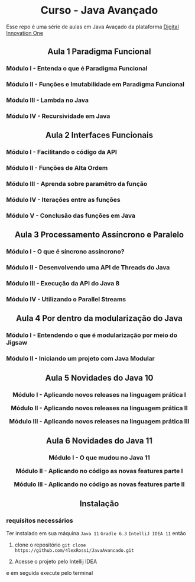 <h1 align="center">Curso - Java Avançado</h1>

Esse repo é uma série de aulas em Java Avaçado da plataforma 
[Digital Innovation One](https://digitalinnovation.one/sign-up?ref=QFX2ZVP4RU)

<h2 align="center">Aula 1 Paradigma Funcional</h2>

<h3>Módulo I - Entenda o que é Paradigma Funcional</h3>

<h3>Módulo II - Funções e Imutabilidade em Paradigma Funcional</h3>

<h3>Módulo III - Lambda no Java</h3>

<h3>Módulo IV - Recursividade em Java</h3>

<h2 align="center">Aula 2 Interfaces Funcionais</h2>

<h3>Módulo I - Facilitando o código da API</h3>

<h3>Módulo II - Funções de Alta Ordem</h3>

<h3>Módulo III - Aprenda sobre paramêtro da função</h3>

<h3>Módulo IV - Iterações entre as funções</h3>

<h3>Módulo V - Conclusão das funções em Java</h3>

<h2 align="center">Aula 3 Processamento Assíncrono e Paralelo</h2>

<h3>Módulo I - O que é síncrono assíncrono?</h3>

<h3>Módulo II - Desenvolvendo uma API de Threads do Java</h3>

<h3>Módulo III - Execução da API do Java 8</h3>

<h3>Módulo IV - Utilizando o Parallel Streams</h3>

<h2 align="center">Aula 4 Por dentro da modularização do Java</h2>

<h3>Módulo I - Entendendo o que é modularização por meio do Jigsaw</h3>

<h3>Módulo II - Iniciando um projeto com Java Modular</h3>

<h2 align="center">Aula 5 Novidades do Java 10</h2>

<h3 align="center">
<p>Módulo I - Aplicando novos releases na linguagem prática I</p>

<p>Módulo II - Aplicando novos releases na linguagem prática II</p>

<p>Módulo III - Aplicando novos releases na linguagem prática III</p>
</h3>
<h2 align="center">Aula 6 Novidades do Java 11</h2>
<h3 align="center">
<p>Módulo I - O que mudou no Java 11</p>

<p>Módulo II - Aplicando no código as novas features parte I</p>

<p>Módulo III - Aplicando no código as novas features parte II</p>
</h3>
<h2 align="center">Instalação</h2>

### requisitos necessários
Ter instalado em sua máquina
`Java 11`
`Gradle 6.3`
`IntelliJ IDEA 11`
então

1. clone o repositório `git clone https://github.com/4lexRossi/JavaAvancado.git`

2. Acesse o projeto pelo Intellij IDEA

e em seguida execute pelo terminal